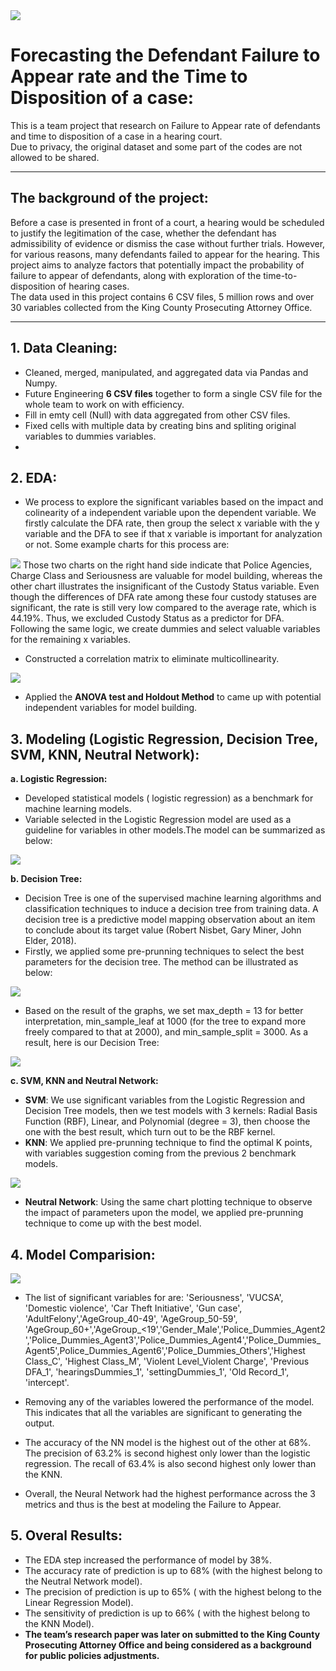 <img src="hearing_court.png?raw=true"/>

# Forecasting the Defendant Failure to Appear rate and the Time to Disposition of a case:

This is a team project that research on Failure to Appear rate of defendants and time to disposition of a case in a hearing court.    
Due to privacy, the original dataset and some part of the codes are not allowed to be shared. 

---
## The background of the project:
Before a case is presented in front of a court, a hearing would be scheduled to justify the legitimation of the case, whether the defendant has admissibility of evidence or dismiss the case without further trials. However, for various reasons, many defendants failed to appear for the hearing. This project aims to analyze factors that potentially impact the probability of failure to appear of defendants, along with exploration of the time-to-disposition of hearing cases.  
The data used in this project contains 6 CSV files, 5 million rows and over 30 variables collected from the King County Prosecuting Attorney Office.  

---

## 1. Data Cleaning:  

- Cleaned, merged, manipulated, and aggregated data  via Pandas and Numpy.  
- Future Engineering **6 CSV files** together to form a single CSV file for the whole team to work on with efficiency.  
- Fill in emty cell (Null) with data aggregated from other CSV files.  
- Fixed cells with multiple data by creating bins and spliting original variables to dummies variables.  
-   
## 2. EDA:  

- We process to explore the significant variables based on the impact and colinearity of a independent variable upon the dependent variable. We firstly calculate the DFA rate, then group the select x variable with the y variable and the DFA to see if that x variable is important for analyzation or not. Some example charts for this process are:  
<img src="dummies.png?raw=true"/>  
Those two charts on the right hand side indicate that Police Agencies, Charge Class and Seriousness are valuable for model building, whereas the other chart illustrates the insignificant of the Custody Status variable. Even though the differences of DFA rate among these four custody statuses are significant, the rate is still very low compared to the average rate, which is 44.19%. Thus, we excluded Custody Status as a predictor for DFA. Following the same logic, we create dummies and select valuable variables for the remaining x variables.  

- Constructed a correlation matrix to eliminate multicollinearity.  
<img src="corr.png?raw=true"/>  

- Applied the **ANOVA test and Holdout Method** to came up with potential independent variables for model building.  
  
## 3. Modeling (Logistic Regression, Decision Tree, SVM, KNN, Neutral Network):  
**a. Logistic Regression:**  
- Developed statistical models ( logistic regression) as a benchmark for machine learning models.   
- Variable selected in the Logistic Regression model are used as a guideline for variables in other models.The model can be summarized as below:  
<img src="logistic.png?raw=true"/>  

**b. Decision Tree:**  
- Decision Tree is one of the supervised machine learning algorithms and classification techniques to induce a decision tree from training data. A decision tree is a predictive model mapping observation about an item to conclude about its target value (Robert Nisbet, Gary Miner, John Elder, 2018).    
- Firstly, we applied some pre-prunning techniques to select the best parameters for the decision tree. The method can be illustrated as below:  
<img src="tree_prun.png?raw=true"/>  

- Based on the result of the graphs, we set max_depth = 13 for better interpretation, min_sample_leaf at 1000 (for the tree to expand more freely compared to that at 2000), and min_sample_split = 3000. As a result, here is our Decision Tree:  
<img src="tree.png?raw=true"/>  

**c. SVM, KNN and Neutral Network:**  

- **SVM**: We use significant variables from the Logistic Regression and Decision Tree models, then we test models with 3 kernels: Radial Basis Function (RBF), Linear, and Polynomial (degree = 3), then choose the one with the best result, which turn out to be the RBF kernel.  
- **KNN**: We applied pre-prunning technique to find the optimal K points, with variables suggestion coming from the previous 2 benchmark models.  
<img src="KNN.png?raw=true"/>  

- **Neutral Network**: Using the same chart plotting technique to observe the impact of parameters upon the model, we applied pre-prunning technique to come up with the best model.   
   
## 4. Model Comparision:  
<img src="matrix.png?raw=true"/>  

- The list of significant variables for  are: 'Seriousness', 'VUCSA', 'Domestic violence', 'Car Theft Initiative', 'Gun case', 'AdultFelony','AgeGroup_40-49', 'AgeGroup_50-59', 'AgeGroup_60+','AgeGroup_<19','Gender_Male','Police_Dummies_Agent2','Police_Dummies_Agent3','Police_Dummies_Agent4','Police_Dummies_Agent5',Police_Dummies_Agent6','Police_Dummies_Others','Highest Class_C', 'Highest Class_M', 'Violent Level_Violent Charge', 'Previous DFA_1', 'hearingsDummies_1', 'settingDummies_1', 'Old Record_1', 'intercept'.  
  
- Removing any of the variables lowered the performance of the model. This indicates that all the variables are significant to generating the output.  
  
- The accuracy of the NN model is the highest out of the other at 68%. The precision of 63.2% is second highest only lower than the logistic regression. The recall of 63.4% is also second highest only lower than the KNN.  
- Overall, the Neural Network had the highest performance across the 3 metrics and thus is the best at modeling the Failure to Appear.

## 5. Overal Results:     
- The EDA step increased the performance of model by 38%.    
- The accuracy rate of prediction is up to 68% (with the highest belong to the Neutral Network model).  
- The precision of prediction is up to 65% ( with the highest belong to the Linear Regression Model).
- The sensitivity of prediction is up to 66% ( with the highest belong to the KNN Model). 
- **The team’s research paper was later on submitted to the King County Prosecuting Attorney Office and being considered as a background for public policies adjustments.** 
